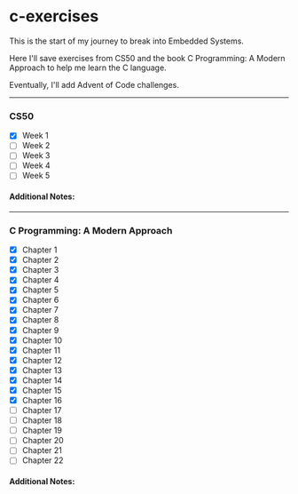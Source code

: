 # c-exercises
This is the start of my journey to break into Embedded Systems. 

Here I'll save exercises from CS50 and the book C Programming: A Modern Approach to help me learn the C language. 

Eventually, I'll add Advent of Code challenges.

---

### CS50
- [x] Week 1
- [ ] Week 2
- [ ] Week 3
- [ ] Week 4
- [ ] Week 5

#### Additional Notes:

---
### C Programming: A Modern Approach
- [x] Chapter 1
- [x] Chapter 2
- [x] Chapter 3
- [x] Chapter 4
- [x] Chapter 5
- [x] Chapter 6
- [x] Chapter 7
- [x] Chapter 8
- [x] Chapter 9
- [x] Chapter 10
- [x] Chapter 11
- [x] Chapter 12
- [x] Chapter 13
- [x] Chapter 14
- [x] Chapter 15
- [x] Chapter 16
- [ ] Chapter 17
- [ ] Chapter 18
- [ ] Chapter 19
- [ ] Chapter 20
- [ ] Chapter 21
- [ ] Chapter 22

#### Additional Notes:

